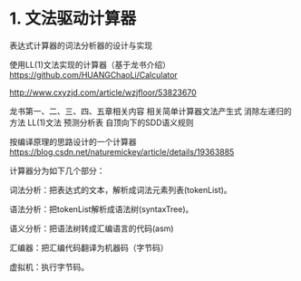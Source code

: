 # 1. 文法驱动计算器







表达式计算器的词法分析器的设计与实现







使用LL(1)文法实现的计算器（基于龙书介绍）
https://github.com/HUANGChaoLi/Calculator 

http://www.cxyzjd.com/article/wzjfloor/53823670

龙书第一、二、三、四、五章相关内容
相关简单计算器文法产生式
消除左递归的方法
LL(1)文法
预测分析表
自顶向下的SDD语义规则


按编译原理的思路设计的一个计算器 https://blog.csdn.net/naturemickey/article/details/19363885



计算器分为如下几个部分：

词法分析：把表达式的文本，解析成词法元素列表(tokenList)。

语法分析：把tokenList解析成语法树(syntaxTree)。

语义分析：把语法树转成汇编语言的代码(asm)

汇编器：把汇编代码翻译为机器码（字节码）


虚拟机：执行字节码。


































































































